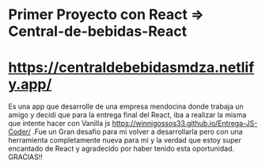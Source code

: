 # Primer Proyecto con React => Central-de-bebidas-React
# https://centraldebebidasmdza.netlify.app/

Es una app que desarrolle de una empresa mendocina donde trabaja un amigo y decidí que para la entrega final del React, iba a realizar la misma que intente hacer con Vanilla js https://winnigossos33.github.io/Entrega-JS-Coder/
 .Fue un Gran desafio para mi volver a desarrollarla pero con una herramienta completamente nueva para mi y la verdad que estoy super encantado de React y agradecido por haber tenido esta oportunidad. GRACIAS!!
